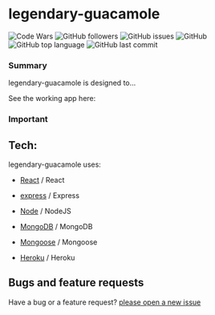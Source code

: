 # legendary-guacamole

![Code Wars](https://www.codewars.com/users/cl33per/badges/micro)
![GitHub followers](https://img.shields.io/github/followers/cl33per?style=social)
![GitHub issues](https://img.shields.io/github/issues/cl33per/legendary-guacamole)
![GitHub](https://img.shields.io/github/license/cl33per/legendary-guacamole)
![GitHub top language](https://img.shields.io/github/languages/top/cl33per/legendary-guacamole)
![GitHub last commit](https://img.shields.io/github/last-commit/cl33per/legendary-guacamole)
### Summary

legendary-guacamole is designed to...

See the working app here:

### Important


## Tech:

legendary-guacamole uses:

- [React](https://reactjs.org/) / React
  
- [express](https://expressjs.com/) / Express

- [Node](https://nodejs.org/en/) / NodeJS

- [MongoDB](https://docs.mongodb.com/manual/) / MongoDB

- [Mongoose](https://mongoosejs.com/) / Mongoose

- [Heroku](https://www.heroku.com) / Heroku

## Bugs and feature requests

Have a bug or a feature request? [please open a new issue](https://github.com/cl33per/legendary-guacamole/issues/new)
